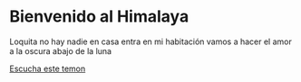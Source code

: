 # Bienvenido al Himalaya

Loquita no hay nadie en casa
entra en mi habitación
vamos a hacer el amor a la oscura
abajo de la luna

[Escucha este temon](https://www.youtube.com/watch?v=_YuCVn45JrI)
